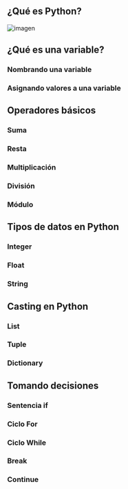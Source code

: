 ## ¿Qué es Python?


![imagen](https://user-images.githubusercontent.com/99735479/156707534-6882ff4c-9f61-4a5f-a5a3-81c556f87efe.png)

## ¿Qué es una variable?

### Nombrando una variable

### Asignando valores a una variable

## Operadores básicos

### Suma

### Resta

### Multiplicación

### División

### Módulo

## Tipos de datos en Python

### Integer

### Float

### String

## Casting en Python

### List

### Tuple

### Dictionary

## Tomando decisiones

### Sentencia if

### Ciclo For

### Ciclo While

### Break

### Continue

